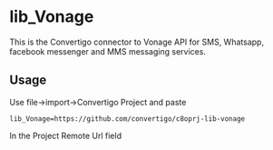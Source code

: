 # lib_Vonage
This is the Convertigo connector to Vonage API for SMS, Whatsapp, facebook messenger and MMS messaging  services.

## Usage
Use file->import->Convertigo Project and paste

```
lib_Vonage=https://github.com/convertigo/c8oprj-lib-vonage
```
In the Project Remote Url field


